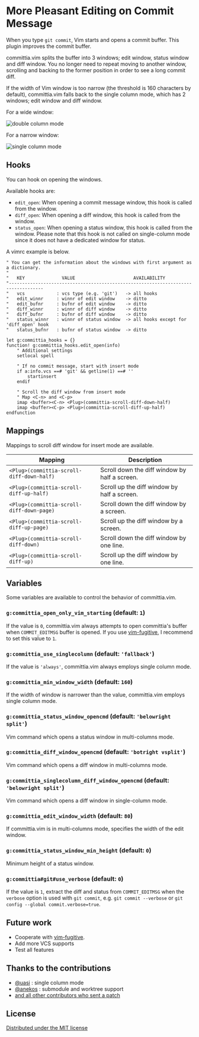 More Pleasant Editing on Commit Message
=======================================

When you type `git commit`, Vim starts and opens a commit buffer. This plugin improves the commit
buffer.

committia.vim splits the buffer into 3 windows; edit window, status window and diff window. You no
longer need to repeat moving to another window, scrolling and backing to the former position in
order to see a long commit diff.

If the width of Vim window is too narrow (the threshold is 160 characters by default), committia.vim
falls back to the single column mode, which has 2 windows; edit window and diff window.

For a wide window:

![double column mode](https://github.com/rhysd/ss/blob/master/committia.vim/main.jpg?raw=true)

For a narrow window:

![single column mode](https://github.com/rhysd/ss/blob/master/committia.vim/narrow.jpg?raw=true)

## Hooks

You can hook on opening the windows.

Available hooks are:

- `edit_open`: When opening a commit message window, this hook is called from the window.
- `diff_open`: When opening a diff window, this hook is called from the window.
- `status_open`: When opening a status window, this hook is called from the window.
  Please note that this hook is not called on single-column mode since it does not have a dedicated
  window for status.

A vimrc example is below.

```vim
" You can get the information about the windows with first argument as a dictionary.
"
"   KEY              VALUE                      AVAILABILITY
"-----------------------------------------------------------------------------------
"   vcs            : vcs type (e.g. 'git')   -> all hooks
"   edit_winnr     : winnr of edit window    -> ditto
"   edit_bufnr     : bufnr of edit window    -> ditto
"   diff_winnr     : winnr of diff window    -> ditto
"   diff_bufnr     : bufnr of diff window    -> ditto
"   status_winnr   : winnr of status window  -> all hooks except for 'diff_open' hook
"   status_bufnr   : bufnr of status window  -> ditto

let g:committia_hooks = {}
function! g:committia_hooks.edit_open(info)
    " Additional settings
    setlocal spell

    " If no commit message, start with insert mode
    if a:info.vcs ==# 'git' && getline(1) ==# ''
        startinsert
    endif

    " Scroll the diff window from insert mode
    " Map <C-n> and <C-p>
    imap <buffer><C-n> <Plug>(committia-scroll-diff-down-half)
    imap <buffer><C-p> <Plug>(committia-scroll-diff-up-half)
endfunction
```

## Mappings

Mappings to scroll diff window for insert mode are available.

| Mapping                                   | Description                                   |
|-------------------------------------------|-----------------------------------------------|
| `<Plug>(committia-scroll-diff-down-half)` | Scroll down the diff window by half a screen. |
| `<Plug>(committia-scroll-diff-up-half)`   | Scroll up the diff window by half a screen.   |
| `<Plug>(committia-scroll-diff-down-page)` | Scroll down the diff window by a screen.      |
| `<Plug>(committia-scroll-diff-up-page)`   | Scroll up the diff window by a screen.        |
| `<Plug>(committia-scroll-diff-down)`      | Scroll down the diff window by one line.      |
| `<Plug>(committia-scroll-diff-up)`        | Scroll up the diff window by one line.        |

## Variables

Some variables are available to control the behavior of committia.vim.

### `g:committia_open_only_vim_starting` (default: `1`)

If the value is `0`, committia.vim always attempts to open committia's buffer when `COMMIT_EDITMSG`
buffer is opened. If you use [vim-fugitive](https://github.com/tpope/vim-fugitive), I recommend to
set this value to `1`.

### `g:committia_use_singlecolumn` (default: `'fallback'`)

If the value is `'always'`, committia.vim always employs single column mode.

### `g:committia_min_window_width` (default: `160`)

If the width of window is narrower than the value, committia.vim employs single column mode.

### `g:committia_status_window_opencmd` (default: `'belowright split'`)

Vim command which opens a status window in multi-columns mode.

### `g:committia_diff_window_opencmd` (default: `'botright vsplit'`)

Vim command which opens a diff window in multi-columns mode.

### `g:committia_singlecolumn_diff_window_opencmd` (default: `'belowright split'`)

Vim command which opens a diff window in single-column mode.

### `g:committia_edit_window_width` (default: `80`)

If committia.vim is in multi-columns mode, specifies the width of the edit window.

### `g:committia_status_window_min_height` (default: `0`)

Minimum height of a status window.

### `g:committia#git#use_verbose` (default: `0`)

If the value is `1`, extract the diff and status from `COMMIT_EDITMSG` when the `verbose` option is
used with `git commit`, e.g. `git commit --verbose` or `git config --global commit.verbose=true`.

## Future work

- Cooperate with [vim-fugitive](https://github.com/tpope/vim-fugitive).
- Add more VCS supports
- Test all features

## Thanks to the contributions

- [@uasi](https://github.com/uasi) : single column mode
- [@anekos](https://github.com/uasi) : submodule and worktree support
- [and all other contributors who sent a patch](https://github.com/rhysd/committia.vim/graphs/contributors)

## License

[Distributed under the MIT license](LICENSE)
